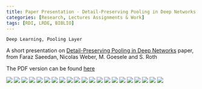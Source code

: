 ```yaml
---
title: Paper Presentation - Detail-Preserving Pooling in Deep Networks
categories: [Research, Lectures Assignments & Work]
tags: [RDI, LRDE, BIBLIO]
---
```


```
Deep Learning, Pooling Layer
```

A short presentation on [Detail-Preserving Pooling in Deep
Networks](https://www.semanticscholar.org/paper/Detail-Preserving-Pooling-in-Deep-Networks-Saeedan-Weber/a651aaf02be93392a628656e1ba3aa2da4ab32ce) paper, from
Faraz Saeedan, Nicolas Weber, M. Goesele and S. Roth

The PDF version can be found [here](https://drive.google.com/uc?print=false&id=1kMGL4angQMdNcqPYSg6ZRYZC5duhZ42A)

![](https://drive.google.com/uc?id=1OU9q4g1jhInxpdlTaq2zAw7srSeFKvW7)
![](https://drive.google.com/uc?id=1Uanuj_mZ1M9XcmtQbx4UiS_6z-o32Dz9)
![](https://drive.google.com/uc?id=1ltcLagRbwYO4WEISO3oo8cFCfxVCckaX)
![](https://drive.google.com/uc?id=18eDYcVBDlGX-eg-JChxnVA5iWf_yDIJS)
![](https://drive.google.com/uc?id=1dk9eTNGcIAtUw-iQyUvKF2Hrwi8_na-7)
![](https://drive.google.com/uc?id=1E3Hm5QMSs0zsOiadZeeHzRpRCEoPo7rq)
![](https://drive.google.com/uc?id=1ZYTTN1qCdCO0MC3PvIjvUq0Blnvk9P9t)
![](https://drive.google.com/uc?id=1Ziz-oAfpGLYFm-Fz35r5-X2nNDmzEtd4)
![](https://drive.google.com/uc?id=1i6UEl8ZyP5yamBryWwMCPm99CUozvl1P)
![](https://drive.google.com/uc?id=1h1sMISwLzNUm8M1LsYOzxSI7mYoqL-fS)
![](https://drive.google.com/uc?id=1c5pdOnFuXFmtHrRNEnYXB4ZORJpxOqBc)
![](https://drive.google.com/uc?id=1i8uXLrrycE7Jw7Ep-KHxPfe7fN9s74NS)
![](https://drive.google.com/uc?id=1Yc1GjwwAZPhsehm-CPRns_X5B8XzJ3co)
![](https://drive.google.com/uc?id=1G_4bLvx8TEcIed6ZI92riD4Cq7R5Tu41)
![](https://drive.google.com/uc?id=1HtJE25XkfJbWq3v6R6tcGEM4oP57o9D8)
![](https://drive.google.com/uc?id=1gpgIBCWa2eplONwE8rZazQbulljnIq2j)
![](https://drive.google.com/uc?id=1AZEzUTrOttI1IeeX5wiRWXf-D0vZHKfu)
![](https://drive.google.com/uc?id=14m1AqmF46_PIz1PZL4lnxXlB96m1AXqy)
![](https://drive.google.com/uc?id=1-wPFRaUu6AkKJtljc2DAxOFNa7e-9Fe_)
![](https://drive.google.com/uc?id=1QBhpjgFWjpxTIPYACyvzzy26F6bcQPM2)
![](https://drive.google.com/uc?id=1ELKowvMRKcKGwVeGVVmxQpMIklP4lNZZ)
